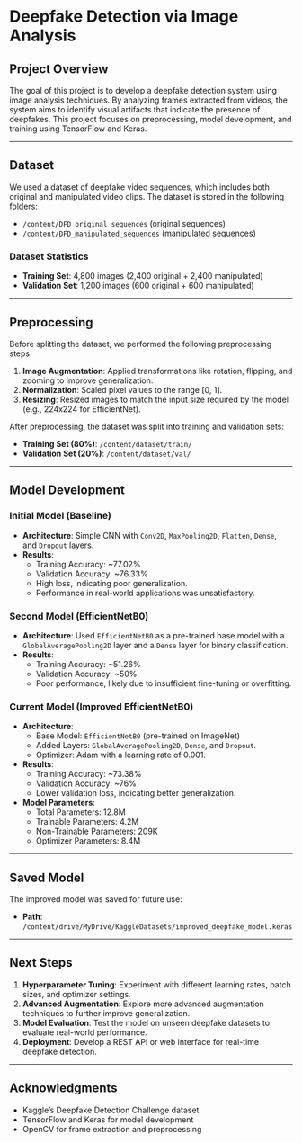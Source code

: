 # Deepfake Detection via Image Analysis

## Project Overview
The goal of this project is to develop a deepfake detection system using image analysis techniques. By analyzing frames extracted from videos, the system aims to identify visual artifacts that indicate the presence of deepfakes. This project focuses on preprocessing, model development, and training using TensorFlow and Keras.

---

## Dataset
We used a dataset of deepfake video sequences, which includes both original and manipulated video clips. The dataset is stored in the following folders:
- `/content/DFD_original_sequences` (original sequences)
- `/content/DFD_manipulated_sequences` (manipulated sequences)

### Dataset Statistics
- **Training Set**: 4,800 images (2,400 original + 2,400 manipulated)
- **Validation Set**: 1,200 images (600 original + 600 manipulated)

---

## Preprocessing
Before splitting the dataset, we performed the following preprocessing steps:
1. **Image Augmentation**: Applied transformations like rotation, flipping, and zooming to improve generalization.
2. **Normalization**: Scaled pixel values to the range [0, 1].
3. **Resizing**: Resized images to match the input size required by the model (e.g., 224x224 for EfficientNet).

After preprocessing, the dataset was split into training and validation sets:
- **Training Set (80%)**: `/content/dataset/train/`
- **Validation Set (20%)**: `/content/dataset/val/`

---

## Model Development

### Initial Model (Baseline)
- **Architecture**: Simple CNN with `Conv2D`, `MaxPooling2D`, `Flatten`, `Dense`, and `Dropout` layers.
- **Results**:
  - Training Accuracy: ~77.02%
  - Validation Accuracy: ~76.33%
  - High loss, indicating poor generalization.
  - Performance in real-world applications was unsatisfactory.

### Second Model (EfficientNetB0)
- **Architecture**: Used `EfficientNetB0` as a pre-trained base model with a `GlobalAveragePooling2D` layer and a `Dense` layer for binary classification.
- **Results**:
  - Training Accuracy: ~51.26%
  - Validation Accuracy: ~50%
  - Poor performance, likely due to insufficient fine-tuning or overfitting.

### Current Model (Improved EfficientNetB0)
- **Architecture**:
  - Base Model: `EfficientNetB0` (pre-trained on ImageNet)
  - Added Layers: `GlobalAveragePooling2D`, `Dense`, and `Dropout`.
  - Optimizer: Adam with a learning rate of 0.001.
- **Results**:
  - Training Accuracy: ~73.38%
  - Validation Accuracy: ~76%
  - Lower validation loss, indicating better generalization.
- **Model Parameters**:
  - Total Parameters: 12.8M
  - Trainable Parameters: 4.2M
  - Non-Trainable Parameters: 209K
  - Optimizer Parameters: 8.4M

---

## Saved Model
The improved model was saved for future use:
- **Path**: `/content/drive/MyDrive/KaggleDatasets/improved_deepfake_model.keras`

---

## Next Steps
1. **Hyperparameter Tuning**: Experiment with different learning rates, batch sizes, and optimizer settings.
2. **Advanced Augmentation**: Explore more advanced augmentation techniques to further improve generalization.
3. **Model Evaluation**: Test the model on unseen deepfake datasets to evaluate real-world performance.
4. **Deployment**: Develop a REST API or web interface for real-time deepfake detection.

---

## Acknowledgments
- Kaggle’s Deepfake Detection Challenge dataset
- TensorFlow and Keras for model development
- OpenCV for frame extraction and preprocessing
